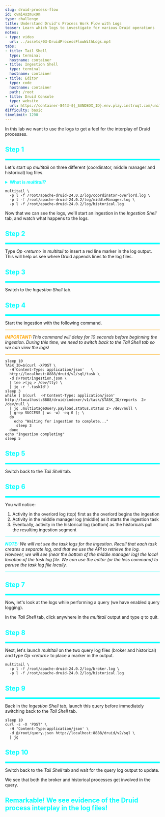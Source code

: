 ```yaml
---
slug: druid-process-flow
id: cvmi4szmux9m
type: challenge
title: Understand Druid's Process Work Flow with Logs
teaser: Learn which logs to investigate for various Druid operations
notes:
- type: video
  url: ../assets/03-DruidProcessFlowWithLogs.mp4
tabs:
- title: Tail Shell
  type: terminal
  hostname: container
- title: Ingestion Shell
  type: terminal
  hostname: container
- title: Editor
  type: code
  hostname: container
  path: /root
- title: Druid Console
  type: website
  url: https://container-8443-${_SANDBOX_ID}.env.play.instruqt.com/unified-console.html
difficulty: basic
timelimit: 1200
---
```


In this lab we want to use the logs to get a feel for the interplay of Druid processes.


<h2 style="color:cyan">Step 1</h2><hr style="color:cyan;background-color:cyan;height:5px">

Let's start up _multitail_ on three different (coordinator, middle manager and historical) log files.

<details>
  <summary style="color:cyan"><b>What is <i>multitail</i>?</b></summary>
<hr style="background-color:cyan">
You may be familiar with the Linux <i>tail</i> command, which allows you to see that last few lines of a file.
People often use <i>tail</i> with the </i>-f</i> option so that <i>tail</i> will continue to output lines of the file as the file is appended to.
<br><br>
<i>multitail</i> is like <i>tail</i>, except we can watch the last few lines of several files at the same time.
The <i>-p l</i> option turns-off line wrap and left-justifies the lines.
Since in this exercise, we will not be looking at the logs in detail, we use this option to make it a little easier to follow the log interaction.
Read more about <i>multitail</i> <a href="https://linux.die.net/man/1/multitail" target="_blank">here</a>.
Also, when <i>multitail</i> is running, you can type <i>h</i> to see a list of interactive commands you can use.
<hr style="background-color:cyan">
</details>


```
multitail \
  -p l -f /root/apache-druid-24.0.2/log/coordinator-overlord.log \
  -p l -f /root/apache-druid-24.0.2/log/middleManager.log \
  -p l -f /root/apache-druid-24.0.2/log/historical.log
```

Now that we can see the logs, we'll start an ingestion in the _Ingestion Shell_ tab, and watch what happens to the logs.

<h2 style="color:cyan">Step 2</h2><hr style="color:cyan;background-color:cyan;height:5px">

Type _Op &lt;return&gt;_ in _multitail_ to insert a red line marker in the log output.
This will help us see where Druid appends lines to the log files.

<h2 style="color:cyan">Step 3</h2><hr style="color:cyan;background-color:cyan;height:5px">

Switch to the _Ingestion Shell_ tab.

<h2 style="color:cyan">Step 4</h2><hr style="color:cyan;background-color:cyan;height:5px">

Start the ingestion with the following command.

<hr style="background-color:orange">
<p><span style="color:orange"><strong><em>IMPORTANT:</em></strong></span><i>This command will delay for 10 seconds before beginning the ingestion.
During this time, we need to switch back to the Tail Shell tab so we can view the logs!</i></p>
<hr style="background-color:orange">


```
sleep 10
TASK_ID=$(curl -XPOST \
  -H'Content-Type: application/json'   \
  http://localhost:8888/druid/v2/sql/task \
  -d @/root/ingestion.json \
  | tee >(jq > /dev/tty) \
  | jq -r '.taskId')
sleep 3
while [ $(curl  -H'Content-Type: application/json' http://localhost:8888/druid/indexer/v1/task/$TASK_ID/reports  2> /dev/null \
  | jq .multiStageQuery.payload.status.status 2> /dev/null \
  | grep SUCCESS | wc -w) -eq 0 ]; \
  do
    echo "Waiting for ingestion to complete..."
     sleep 3
  done
echo "Ingestion completing"
sleep 5
```

<h2 style="color:cyan">Step 5</h2><hr style="color:cyan;background-color:cyan;height:5px">

Switch back to the _Tail Shell_ tab.

<h2 style="color:cyan">Step 6</h2><hr style="color:cyan;background-color:cyan;height:5px">

You will notice:
1. Activity in the overlord log (top) first as the overlord begins the ingestion
2. Activity in the middle manager log (middle) as it starts the ingestion task
3. Eventually, activity in the historical log (bottom) as the historicals pull the resulting ingestion segment

<hr style="background-color:cyan">
<p><span style="color:cyan"><strong><em>NOTE:</em></strong></span> <i>We will not see the task logs for the ingestion.
Recall that each task creates a separate log, and that we use the API to retrieve the log.
However, we will see (near the bottom of the middle manager log) the local location of the task log file.
We can use the editor (or the <i>less</i> command) to peruse the task log file locally.</i></p>
<hr style="background-color:cyan">

<h2 style="color:cyan">Step 7</h2><hr style="color:cyan;background-color:cyan;height:5px">

Now, let's look at the logs while performing a query (we have enabled query logging).


In the _Tail Shell_ tab, click anywhere in the _multitail_ output and type _q_ to quit.

<h2 style="color:cyan">Step 8</h2><hr style="color:cyan;background-color:cyan;height:5px">

Next, let's launch _multitail_ on the two query log files (broker and historical) and type _Op &lt;return&gt;_ to place a marker in the output.

```
multitail \
  -p l -f /root/apache-druid-24.0.2/log/broker.log \
  -p l -f /root/apache-druid-24.0.2/log/historical.log
```

<h2 style="color:cyan">Step 9</h2><hr style="color:cyan;background-color:cyan;height:5px">

Back in the _Ingestion Shell_ tab, launch this query before immediately switching back to the _Tail Shell_ tab.

```
sleep 10
curl -s -X 'POST' \
  -H 'Content-Type:application/json' \
  -d @/root/query.json http://localhost:8888/druid/v2/sql \
  | jq
```

<h2 style="color:cyan">Step 10</h2><hr style="color:cyan;background-color:cyan;height:5px">

Switch back to the _Tail Shell_ tab and wait for the query log output to update.


We see that both the broker and historical processes get involved in the query.

<h2 style="color:cyan">Remarkable! We see evidence of the Druid process interplay in the log files!</h2>


<style type="text/css" rel="stylesheet">
.lightbox { display: none; position: fixed; justify-content: center; align-items: center; z-index: 999; top: 0; left: 0; right: 0; bottom: 0; padding: 1rem; background: rgba(0, 0, 0, 0.8); }
.lightbox:target { display: flex; }
.lightbox img { max-height: 100% }
.thumbnail:hover {
    position:fixed;
    top:-25px;
    left:-35px;
    width:500px;
    height:auto;
    display:block;
    z-index:999;
}
</style>
